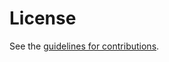 # License

See the
[guidelines for contributions](https://github.com/ableyjoe/draft-jabley-as112-applicability/blob/main/CONTRIBUTING.md).
